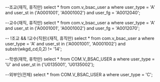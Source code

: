 --조교(재직, 휴직만)
select * from com.v_bsac_user a
where user_type = 'A'
and user_st in ('A0001001',
'A0001002')
and user_fg = 'A0012040';


--교수(재직, 휴직만)
select * from com.v_bsac_user a
where user_type = 'A'
and user_st in ('A0001001',
'A0001002')
and user_fg = 'A0012070';

-- !조교 && !교수(직원)(재직, 휴직만)
select * from com.v_bsac_user a
where user_type = 'A' 
and user_st in ('A0001001',
'A0001002')
and substr(wkgd_cd,0,2) != '14';


--학생(재학, 휴학만)
select * from COM.V_BSAC_USER a
where user_type = 'U'
and user_st in ('U0135001',
'U0135002');

--외부인(전체)
select * from COM.V_BSAC_USER a
where user_type = 'C';




